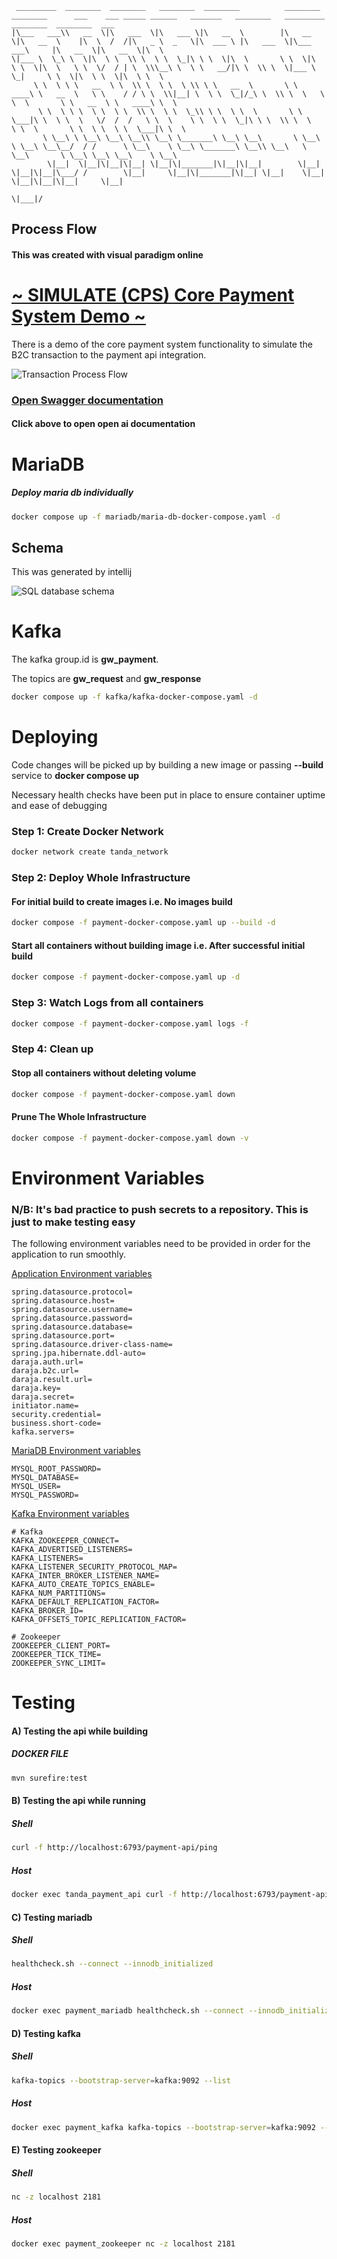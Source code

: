 

     _________  ________  ________   ________  ________          ________  ________      ___    ___ _____ ______   _______   ________   _________        ________  ________  ___
    |\___   ___\\   __  \|\   ___  \|\   ___ \|\   __  \        |\   __  \|\   __  \    |\  \  /  /|\   _ \  _   \|\  ___ \ |\   ___  \|\___   ___\     |\   __  \|\   __  \|\  \
    \|___ \  \_\ \  \|\  \ \  \\ \  \ \  \_|\ \ \  \|\  \       \ \  \|\  \ \  \|\  \   \ \  \/  / | \  \\\__\ \  \ \   __/|\ \  \\ \  \|___ \  \_|     \ \  \|\  \ \  \|\  \ \  \
         \ \  \ \ \   __  \ \  \\ \  \ \  \ \\ \ \   __  \       \ \   ____\ \   __  \   \ \    / / \ \  \\|__| \  \ \  \_|/_\ \  \\ \  \   \ \  \       \ \   __  \ \   ____\ \  \
          \ \  \ \ \  \ \  \ \  \\ \  \ \  \_\\ \ \  \ \  \       \ \  \___|\ \  \ \  \   \/  /  /   \ \  \    \ \  \ \  \_|\ \ \  \\ \  \   \ \  \       \ \  \ \  \ \  \___|\ \  \
           \ \__\ \ \__\ \__\ \__\\ \__\ \_______\ \__\ \__\       \ \__\    \ \__\ \__\__/  / /      \ \__\    \ \__\ \_______\ \__\\ \__\   \ \__\       \ \__\ \__\ \__\    \ \__\
            \|__|  \|__|\|__|\|__| \|__|\|_______|\|__|\|__|        \|__|     \|__|\|__|\___/ /        \|__|     \|__|\|_______|\|__| \|__|    \|__|        \|__|\|__|\|__|     \|__|  
                                                                                       \|___|/



## Process Flow
#### This was created with visual paradigm online

# [~ SIMULATE (CPS) Core Payment System Demo ~](https://github.com/bruc3balo/TandaCPSDemo)
There is a demo of the core payment system functionality to simulate the B2C transaction to the payment api integration.


![Transaction Process Flow](docs/sequence_diagram.png)

### [Open Swagger documentation](http://localhost:6793/payment-api/swagger-ui/index.html)
#### Click above to open open ai documentation

# MariaDB
##### Deploy maria db individually
```bash
docker compose up -f mariadb/maria-db-docker-compose.yaml -d
```

## Schema
This was generated by intellij

![SQL database schema](docs/database_schema.png)


# Kafka
The kafka group.id is **gw_payment**.

The topics are **gw_request** and **gw_response**
```bash
docker compose up -f kafka/kafka-docker-compose.yaml -d
```

# Deploying

Code changes will be picked up by building a new image or passing **--build** service to **docker compose up**

Necessary health checks have been put in place to ensure container uptime and ease of debugging

### Step 1: Create Docker Network
```bash
docker network create tanda_network
```

### Step 2: Deploy Whole Infrastructure
#### For initial build to create images i.e. No images build
```bash
docker compose -f payment-docker-compose.yaml up --build -d
```
#### Start all containers without building image i.e. After successful initial build
```bash
docker compose -f payment-docker-compose.yaml up -d
```

### Step 3: Watch Logs from all containers
```bash
docker compose -f payment-docker-compose.yaml logs -f
```

### Step 4: Clean up

#### Stop all containers without deleting volume
```bash
docker compose -f payment-docker-compose.yaml down
```

#### Prune The Whole Infrastructure

```bash
docker compose -f payment-docker-compose.yaml down -v   
```






# Environment Variables
### N/B: It's bad practice to push secrets to a repository. This is just to make testing easy

The following environment variables need to be provided in order for the application to run smoothly.


[Application Environment variables](.env)
```.dotenv
spring.datasource.protocol=
spring.datasource.host=
spring.datasource.username=
spring.datasource.password=
spring.datasource.database=
spring.datasource.port=
spring.datasource.driver-class-name=
spring.jpa.hibernate.ddl-auto=
daraja.auth.url=
daraja.b2c.url=
daraja.result.url=
daraja.key=
daraja.secret=
initiator.name=
security.credential=
business.short-code=
kafka.servers=
```

[MariaDB Environment variables](mariadb/.env)
```dotenv
MYSQL_ROOT_PASSWORD=
MYSQL_DATABASE=
MYSQL_USER=
MYSQL_PASSWORD=
```

[Kafka Environment variables](kafka/.env)
```dotenv
# Kafka
KAFKA_ZOOKEEPER_CONNECT=
KAFKA_ADVERTISED_LISTENERS=
KAFKA_LISTENERS=
KAFKA_LISTENER_SECURITY_PROTOCOL_MAP=
KAFKA_INTER_BROKER_LISTENER_NAME=
KAFKA_AUTO_CREATE_TOPICS_ENABLE=
KAFKA_NUM_PARTITIONS=
KAFKA_DEFAULT_REPLICATION_FACTOR=
KAFKA_BROKER_ID=
KAFKA_OFFSETS_TOPIC_REPLICATION_FACTOR=

# Zookeeper
ZOOKEEPER_CLIENT_PORT=
ZOOKEEPER_TICK_TIME=
ZOOKEEPER_SYNC_LIMIT=
```


# Testing

#### A) Testing the api while building
##### DOCKER FILE

```bash
mvn surefire:test
```

#### B) Testing the api while running
##### Shell
```bash
curl -f http://localhost:6793/payment-api/ping
```

##### Host
```bash
docker exec tanda_payment_api curl -f http://localhost:6793/payment-api/ping
```


#### C) Testing mariadb
##### Shell
```bash
healthcheck.sh --connect --innodb_initialized
```

##### Host
```bash
docker exec payment_mariadb healthcheck.sh --connect --innodb_initialized
```

#### D) Testing kafka
##### Shell
```bash
kafka-topics --bootstrap-server=kafka:9092 --list
```

##### Host
```bash
docker exec payment_kafka kafka-topics --bootstrap-server=kafka:9092 --list
```

#### E) Testing zookeeper
##### Shell
```bash
nc -z localhost 2181
```
##### Host

```bash
docker exec payment_zookeeper nc -z localhost 2181
```